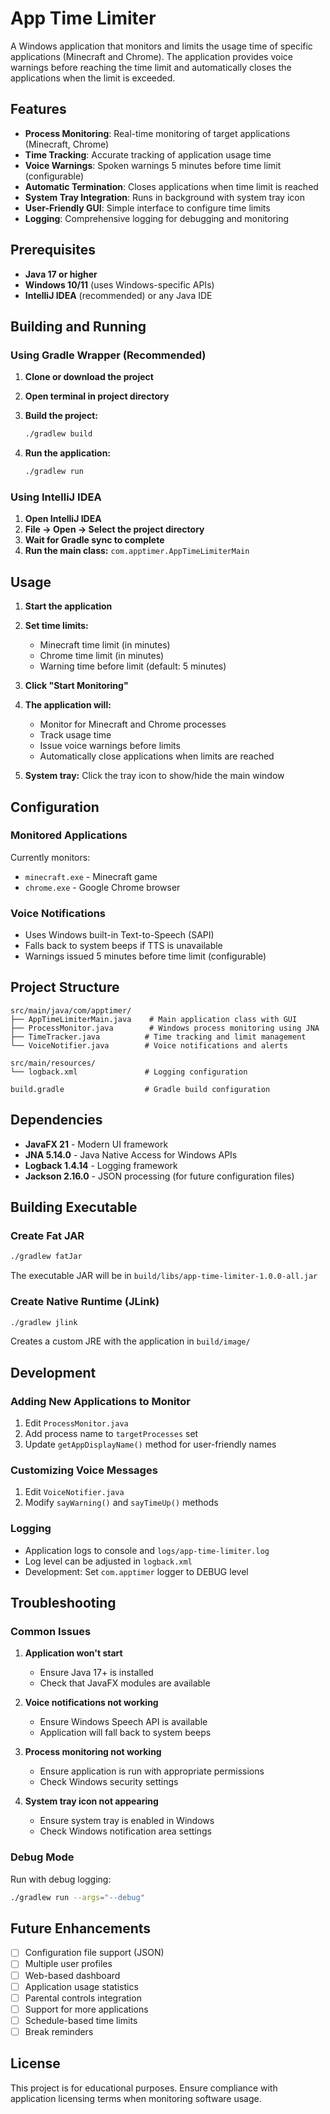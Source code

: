 # App Time Limiter

A Windows application that monitors and limits the usage time of specific applications (Minecraft and Chrome). The application provides voice warnings before reaching the time limit and automatically closes the applications when the limit is exceeded.

## Features

- **Process Monitoring**: Real-time monitoring of target applications (Minecraft, Chrome)
- **Time Tracking**: Accurate tracking of application usage time
- **Voice Warnings**: Spoken warnings 5 minutes before time limit (configurable)
- **Automatic Termination**: Closes applications when time limit is reached
- **System Tray Integration**: Runs in background with system tray icon
- **User-Friendly GUI**: Simple interface to configure time limits
- **Logging**: Comprehensive logging for debugging and monitoring

## Prerequisites

- **Java 17 or higher**
- **Windows 10/11** (uses Windows-specific APIs)
- **IntelliJ IDEA** (recommended) or any Java IDE

## Building and Running

### Using Gradle Wrapper (Recommended)

1. **Clone or download the project**
2. **Open terminal in project directory**
3. **Build the project:**
   ```bash
   ./gradlew build
   ```

4. **Run the application:**
   ```bash
   ./gradlew run
   ```

### Using IntelliJ IDEA

1. **Open IntelliJ IDEA**
2. **File → Open → Select the project directory**
3. **Wait for Gradle sync to complete**
4. **Run the main class:** `com.apptimer.AppTimeLimiterMain`

## Usage

1. **Start the application**
2. **Set time limits:**
   - Minecraft time limit (in minutes)
   - Chrome time limit (in minutes)
   - Warning time before limit (default: 5 minutes)

3. **Click "Start Monitoring"**
4. **The application will:**
   - Monitor for Minecraft and Chrome processes
   - Track usage time
   - Issue voice warnings before limits
   - Automatically close applications when limits are reached

5. **System tray:** Click the tray icon to show/hide the main window

## Configuration

### Monitored Applications
Currently monitors:
- `minecraft.exe` - Minecraft game
- `chrome.exe` - Google Chrome browser

### Voice Notifications
- Uses Windows built-in Text-to-Speech (SAPI)
- Falls back to system beeps if TTS is unavailable
- Warnings issued 5 minutes before time limit (configurable)

## Project Structure

```
src/main/java/com/apptimer/
├── AppTimeLimiterMain.java    # Main application class with GUI
├── ProcessMonitor.java        # Windows process monitoring using JNA
├── TimeTracker.java          # Time tracking and limit management
└── VoiceNotifier.java        # Voice notifications and alerts

src/main/resources/
└── logback.xml               # Logging configuration

build.gradle                  # Gradle build configuration
```

## Dependencies

- **JavaFX 21** - Modern UI framework
- **JNA 5.14.0** - Java Native Access for Windows APIs
- **Logback 1.4.14** - Logging framework
- **Jackson 2.16.0** - JSON processing (for future configuration files)

## Building Executable

### Create Fat JAR
```bash
./gradlew fatJar
```
The executable JAR will be in `build/libs/app-time-limiter-1.0.0-all.jar`

### Create Native Runtime (JLink)
```bash
./gradlew jlink
```
Creates a custom JRE with the application in `build/image/`

## Development

### Adding New Applications to Monitor
1. Edit `ProcessMonitor.java`
2. Add process name to `targetProcesses` set
3. Update `getAppDisplayName()` method for user-friendly names

### Customizing Voice Messages
1. Edit `VoiceNotifier.java`
2. Modify `sayWarning()` and `sayTimeUp()` methods

### Logging
- Application logs to console and `logs/app-time-limiter.log`
- Log level can be adjusted in `logback.xml`
- Development: Set `com.apptimer` logger to DEBUG level

## Troubleshooting

### Common Issues

1. **Application won't start**
   - Ensure Java 17+ is installed
   - Check that JavaFX modules are available

2. **Voice notifications not working**
   - Ensure Windows Speech API is available
   - Application will fall back to system beeps

3. **Process monitoring not working**
   - Ensure application is run with appropriate permissions
   - Check Windows security settings

4. **System tray icon not appearing**
   - Ensure system tray is enabled in Windows
   - Check Windows notification area settings

### Debug Mode
Run with debug logging:
```bash
./gradlew run --args="--debug"
```

## Future Enhancements

- [ ] Configuration file support (JSON)
- [ ] Multiple user profiles
- [ ] Web-based dashboard
- [ ] Application usage statistics
- [ ] Parental controls integration
- [ ] Support for more applications
- [ ] Schedule-based time limits
- [ ] Break reminders

## License

This project is for educational purposes. Ensure compliance with application licensing terms when monitoring software usage.
